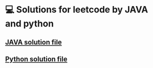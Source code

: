 # 💻 Solutions for leetcode by JAVA and python
## [JAVA solution file](https://github.com/shou0228/leetcode-practce/tree/main/java)
## [Python solution file](https://github.com/shou0228/leetcode-practce/tree/main/python)
